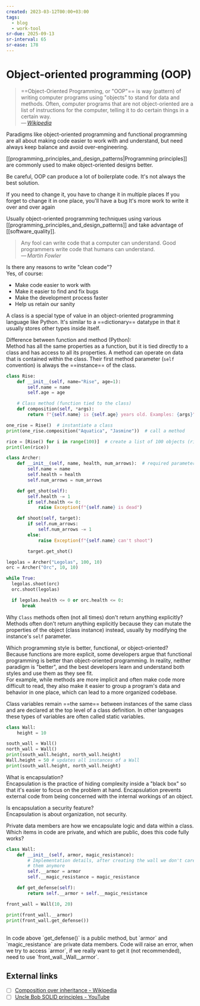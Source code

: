 ```yaml
---
created: 2023-03-12T00:00+03:00
tags:
  - blog
  - work-tool
sr-due: 2025-09-13
sr-interval: 65
sr-ease: 178
---
```


# Object-oriented programming (OOP)

> ==Object-Oriented Programming, or "OOP"== is way (pattern) of writing computer programs using "objects" to stand for data and methods. Often, computer programs that are not object-oriented are a list of instructions for the computer, telling it to do certain things in a certain way.\
> — <cite>[Wikipedia](https://simple.wikipedia.org/wiki/Object-oriented_programming)</cite>

Paradigms like object-oriented programming and functional programming are all about making code easier to work with and understand, but need always keep balance and avoid over-engineering.

[[programming_principles_and_design_patterns|Programming principles]] are commonly used to make object-oriented designs better.

Be careful, OOP can produce a lot of boilerplate code. It's not always the best solution.

If you need to change it, you have to change it in multiple places If you forget to change it in one place, you'll have a bug It's more work to write it over and over again

Usually object-oriented programming techniques using various [[programming_principles_and_design_patterns]] and take advantage of [[software_quality]].

> Any fool can write code that a computer can understand. Good programmers write code that humans can understand.\
> — <cite>Martin Fowler</cite>

Is there any reasons to write "clean code"?
<br class="f">
Yes, of course:
- Make code easier to work with
- Make it easier to find and fix bugs
- Make the development process faster
- Help us retain our sanity

A class is a special type of value in an object-oriented programming language like Python. It's similar to a ==dictionary== datatype in that it usually stores other types inside itself. <!--SR:!2025-08-06,5,204-->

Difference between function and method (Python):
<br class="f">
Method has all the same properties as a function, but it is tied directly to a class and has access to all its properties. A method can operate on data that is contained within the class.
Their first method parameter (`self` convention) is always the ==instance== of the class.
```python
class Rise:
    def __init__(self, name="Rise", age=1):
        self.name = name
        self.age = age

    # Class method (function tied to the class)
    def composition(self, *args):
        return f"{self.name} is {self.age} years old. Examples: {args}"

one_rise = Rise()  # instantiate a class
print(one_rise.composition("Aquatica", "Jasmine"))  # call a method

rice = [Rise() for i in range(100)]  # create a list of 100 objects (rise instances)
print(len(rice))

class Archer:
    def __init__(self, name, health, num_arrows):  # required parameters
        self.name = name
        self.health = health
        self.num_arrows = num_arrows

    def get_shot(self):
        self.health -= 1
        if self.health <= 0:
            raise Exception(f"{self.name} is dead")

    def shoot(self, target):
        if self.num_arrows:
            self.num_arrows -= 1
        else:
            raise Exception(f"{self.name} can't shoot")

        target.get_shot()

legolas = Archer("Legolas", 100, 10)
orc = Archer("Orc", 10, 10)

while True:
  legolas.shoot(orc)
  orc.shoot(legolas)

  if legolas.health <= 0 or orc.health <= 0:
      break
```

Why `Class` methods often (not all times) don't return anything explicitly?
<br class="f">
Methods often don't return anything explicitly because they can mutate the properties of the object (class instance) instead, usually by modifying the instance's `self` parameter. <!--SR:!2025-08-03,4,204-->

Which programming style is better, functional, or object-oriented?
<br class="f">
Because functions are more explicit, some developers argue that functional programming is better than object-oriented programming. In reality, neither paradigm is "better", and the best developers learn and understand both styles and use them as they see fit.\
For example, while methods are more implicit and often make code more difficult to read, they also make it easier to group a program's data and behavior in one place, which can lead to a more organized codebase. <!--SR:!2025-08-03,4,206-->

Class variables remain ==the same== between instances of the same class and are declared at the top level of a class definition. In other languages these types of variables are often called static variables. 
```python
class Wall:
    height = 10

south_wall = Wall() 
north_wall = Wall() 
print(south_wall.height, north_wall.height)
Wall.height = 50 # updates all instances of a Wall
print(south_wall.height, north_wall.height)
````

What is encapsulation?
<br class="f">
Encapsulation is the practice of hiding complexity inside a "black box" so that it's easier to focus on the problem at hand. Encapsulation prevents external code from being concerned with the internal workings of an object.

Is encapsulation a security feature?
<br class="f">
Encapsulation is about organization, not security. <!--SR:!2025-08-03,8,198-->

Private data members are how we encapsulate logic and data within a class. Which items in code are private, and which are public, does this code fully works?
```python
class Wall:
    def __init__(self, armor, magic_resistance):
        # Implementation details, after creating the wall we don't care about
        # them anymore
        self.__armor = armor
        self.__magic_resistance = magic_resistance

    def get_defense(self):
        return self.__armor + self.__magic_resistance

front_wall = Wall(10, 20)

print(front_wall.__armor)
print(front_wall.get_defense())
````
<br class="f">
In code above `get_defense()` is a public method, but `armor` and
`magic_resistance` are private data members. Code will raise an error, when we try to access `armor`, if we really want to get it (not recommended), need to use `front_wall._Wall__armor`.

## External links

- [ ] [Composition over inheritance - Wikipedia](https://en.wikipedia.org/wiki/Composition_over_inheritance)
- [ ] [Uncle Bob SOLID principles - YouTube](https://www.youtube.com/watch?v=zHiWqnTWsn4)

